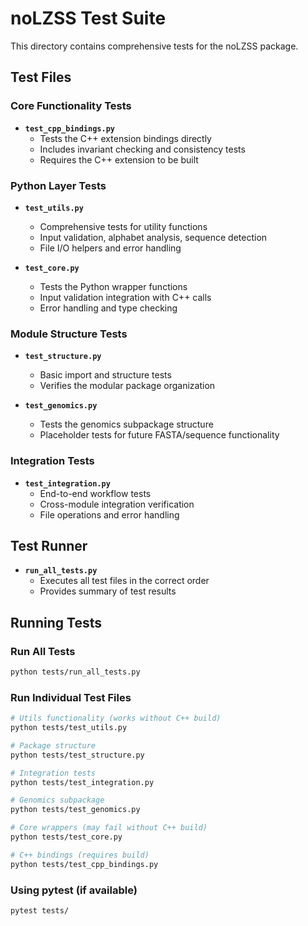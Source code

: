 # noLZSS Test Suite

This directory contains comprehensive tests for the noLZSS package.

## Test Files

### Core Functionality Tests

- **`test_cpp_bindings.py`**
  - Tests the C++ extension bindings directly
  - Includes invariant checking and consistency tests
  - Requires the C++ extension to be built

### Python Layer Tests

- **`test_utils.py`**
  - Comprehensive tests for utility functions
  - Input validation, alphabet analysis, sequence detection
  - File I/O helpers and error handling

- **`test_core.py`**
  - Tests the Python wrapper functions
  - Input validation integration with C++ calls
  - Error handling and type checking

### Module Structure Tests

- **`test_structure.py`**
  - Basic import and structure tests
  - Verifies the modular package organization

- **`test_genomics.py`**
  - Tests the genomics subpackage structure
  - Placeholder tests for future FASTA/sequence functionality

### Integration Tests

- **`test_integration.py`**
  - End-to-end workflow tests
  - Cross-module integration verification
  - File operations and error handling

## Test Runner

- **`run_all_tests.py`**
  - Executes all test files in the correct order
  - Provides summary of test results

## Running Tests

### Run All Tests
```bash
python tests/run_all_tests.py
```

### Run Individual Test Files
```bash
# Utils functionality (works without C++ build)
python tests/test_utils.py

# Package structure
python tests/test_structure.py

# Integration tests
python tests/test_integration.py

# Genomics subpackage
python tests/test_genomics.py

# Core wrappers (may fail without C++ build)
python tests/test_core.py

# C++ bindings (requires build)
python tests/test_cpp_bindings.py
```

### Using pytest (if available)
```bash
pytest tests/
```

